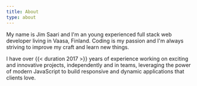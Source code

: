 ```yaml
---
title: About
type: about
---
```


My name is Jim Saari and I'm an young experienced full stack web developer living in Vaasa, Finland. Coding is my passion and I'm always striving to improve my craft and learn new things.

I have over {{< duration 2017 >}} years of experience working on exciting and innovative projects, independently and in teams, leveraging the power of modern JavaScript to build responsive and dynamic applications that clients love.
